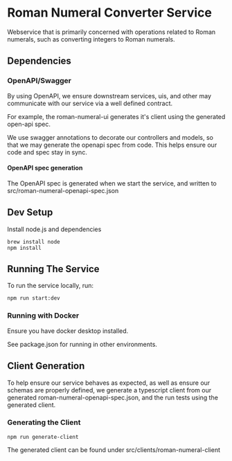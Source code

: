 # Roman Numeral Converter Service
Webservice that is primarily concerned with operations related to Roman numerals, such as converting integers to Roman numerals.

## Dependencies

### OpenAPI/Swagger
By using OpenAPI, we ensure downstream services, uis, and other may communicate with our service via a well defined contract.

For example, the roman-numeral-ui generates it's client using the generated open-api spec.

We use swagger annotations to decorate our controllers and models, so that we may generate the openapi spec from code.  This helps ensure our code and spec stay in sync.

#### OpenAPI spec generation
The OpenAPI spec is generated when we start the service, and written to src/roman-numeral-openapi-spec.json

## Dev Setup
Install node.js and dependencies
```shell
brew install node
npm install
```

## Running The Service
To run the service locally, run:
```shell
npm run start:dev
```

### Running with Docker
Ensure you have docker desktop installed.

See package.json for running in other environments.

## Client Generation
To help ensure our service behaves as expected, as well as ensure our schemas are properly defined, we generate a typescript client
from our generated roman-numeral-openapi-spec.json, and the run tests using the generated client.

### Generating the Client

```shell
npm run generate-client
```
The generated client can be found under src/clients/roman-numeral-client
